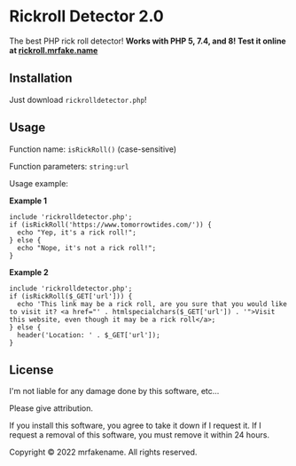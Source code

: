 # Rickroll Detector 2.0
The best PHP rick roll detector! **Works with PHP 5, 7.4, and 8! Test it online at [rickroll.mrfake.name](https://rickroll.mrfake.name/)**
## Installation
Just download `rickrolldetector.php`!
## Usage
Function name: `isRickRoll()` (case-sensitive)

Function parameters: `string:url`

Usage example:

**Example 1**
```
include 'rickrolldetector.php';
if (isRickRoll('https://www.tomorrowtides.com/')) {
  echo "Yep, it's a rick roll!";
} else {
  echo "Nope, it's not a rick roll!";
}
```

**Example 2**
```
include 'rickrolldetector.php';
if (isRickRoll($_GET['url'])) {
  echo 'This link may be a rick roll, are you sure that you would like to visit it? <a href="' . htmlspecialchars($_GET['url']) . '">Visit this website, even though it may be a rick roll</a>;
} else {
  header('Location: ' . $_GET['url']);
}
```

## License

I'm not liable for any damage done by this software, etc...

Please give attribution.

If you install this software, you agree to take it down if I request it. If I request a removal of this software, you must remove it within 24 hours.

Copyright &copy; 2022 mrfakename. All rights reserved.
